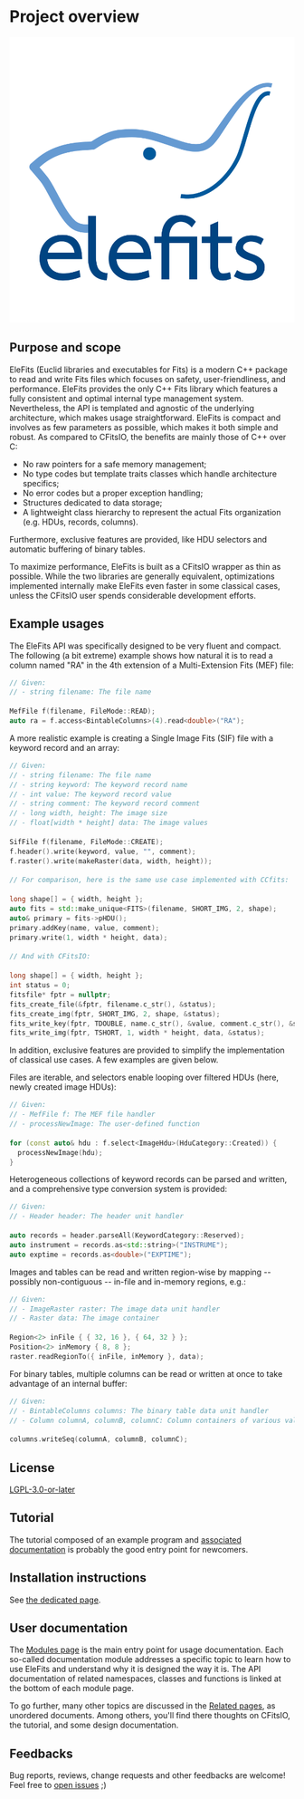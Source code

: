 # Project overview

![EleFits logo](doc/diagrams/out/elefits_square.svg)

## Purpose and scope

EleFits (Euclid libraries and executables for Fits) is a modern C++ package to read and write Fits files which focuses on safety, user-friendliness, and performance.
EleFits provides the only C++ Fits library which features a fully consistent and optimal internal type management system.
Nevertheless, the API is templated and agnostic of the underlying architecture, which makes usage straightforward.
EleFits is compact and involves as few parameters as possible, which makes it both simple and robust.
As compared to CFitsIO, the benefits are mainly those of C++ over C:

* No raw pointers for a safe memory management;
* No type codes but template traits classes which handle architecture specifics;
* No error codes but a proper exception handling;
* Structures dedicated to data storage;
* A lightweight class hierarchy to represent the actual Fits organization (e.g. HDUs, records, columns).

Furthermore, exclusive features are provided, like HDU selectors and automatic buffering of binary tables.

To maximize performance, EleFits is built as a CFitsIO wrapper as thin as possible.
While the two libraries are generally equivalent, optimizations implemented internally make EleFits even faster in some classical cases, unless the CFitsIO user spends considerable development efforts.

## Example usages

The EleFits API was specifically designed to be very fluent and compact.
The following (a bit extreme) example shows how natural it is
to read a column named "RA" in the 4th extension of a Multi-Extension Fits (MEF) file:

```cpp
// Given:
// - string filename: The file name

MefFile f(filename, FileMode::READ);
auto ra = f.access<BintableColumns>(4).read<double>("RA");
```

A more realistic example is creating a Single Image Fits (SIF) file with a keyword record and an array:

```cpp
// Given:
// - string filename: The file name
// - string keyword: The keyword record name
// - int value: The keyword record value
// - string comment: The keyword record comment
// - long width, height: The image size
// - float[width * height] data: The image values

SifFile f(filename, FileMode::CREATE);
f.header().write(keyword, value, "", comment);
f.raster().write(makeRaster(data, width, height));

// For comparison, here is the same use case implemented with CCfits:

long shape[] = { width, height };
auto fits = std::make_unique<FITS>(filename, SHORT_IMG, 2, shape);
auto& primary = fits->pHDU();
primary.addKey(name, value, comment);
primary.write(1, width * height, data);

// And with CFitsIO:

long shape[] = { width, height };
int status = 0;
fitsfile* fptr = nullptr;
fits_create_file(&fptr, filename.c_str(), &status);
fits_create_img(fptr, SHORT_IMG, 2, shape, &status);
fits_write_key(fptr, TDOUBLE, name.c_str(), &value, comment.c_str(), &status);
fits_write_img(fptr, TSHORT, 1, width * height, data, &status);
```

In addition, exclusive features are provided to simplify the implementation of classical use cases.
A few examples are given below.

Files are iterable, and selectors enable looping over filtered HDUs
(here, newly created image HDUs):

```cpp
// Given:
// - MefFile f: The MEF file handler
// - processNewImage: The user-defined function

for (const auto& hdu : f.select<ImageHdu>(HduCategory::Created)) {
  processNewImage(hdu);
}
```

Heterogeneous collections of keyword records can be parsed and written,
and a comprehensive type conversion system is provided:

```cpp
// Given:
// - Header header: The header unit handler

auto records = header.parseAll(KeywordCategory::Reserved);
auto instrument = records.as<std::string>("INSTRUME");
auto exptime = records.as<double>("EXPTIME");
```

Images and tables can be read and written region-wise
by mapping -- possibly non-contiguous -- in-file and in-memory regions, e.g.:

```cpp
// Given:
// - ImageRaster raster: The image data unit handler
// - Raster data: The image container

Region<2> inFile { { 32, 16 }, { 64, 32 } };
Position<2> inMemory { 8, 8 };
raster.readRegionTo({ inFile, inMemory }, data);
```

For binary tables, multiple columns can be read or written at once
to take advantage of an internal buffer:

```cpp
// Given:
// - BintableColumns columns: The binary table data unit handler
// - Column columnA, columnB, columnC: Column containers of various value types

columns.writeSeq(columnA, columnB, columnC);
```

## License

[LGPL-3.0-or-later](LICENSE.md)

## Tutorial

The tutorial composed of an example program and [associated documentation](https://cnes.github.io/EleFits/4.0.1/tuto.html) is probably the good entry point for newcomers.

## Installation instructions

See [the dedicated page](doc/INSTALL.md).

## User documentation

The [Modules page](https://cnes.github.io/EleFits/4.0.1/modules.html) is the main entry point for usage documentation.
Each so-called documentation module addresses a specific topic to learn how to use EleFits and understand why it is designed the way it is.
The API documentation of related namespaces, classes and functions is linked at the bottom of each module page.

To go further, many other topics are discussed in the [Related pages](https://cnes.github.io/EleFits/4.0.1/pages.html), as unordered documents.
Among others, you'll find there thoughts on CFitsIO, the tutorial, and some design documentation. 

## Feedbacks

Bug reports, reviews, change requests and other feedbacks are welcome!
Feel free to [open issues](https://github.com/CNES/EleFits/issues/new/choose) ;)
